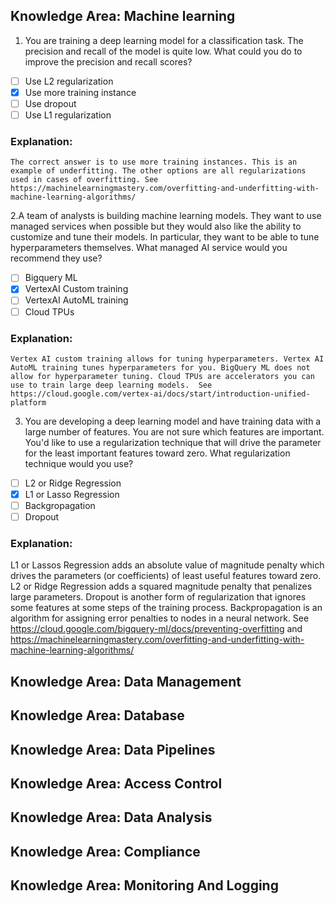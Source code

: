 ## Knowledge Area: Machine learning
1. You are training a deep learning model for a classification task. The precision and recall of the model is quite low. What could you do to improve the precision and recall scores?
 - [ ] Use L2 regularization
 - [x] Use more training instance
 - [ ] Use dropout
 - [ ] Use L1 regularization

### Explanation: 
`The correct answer is to use more training instances. This is an example of underfitting. The other options are all regularizations used in cases of overfitting. See https://machinelearningmastery.com/overfitting-and-underfitting-with-machine-learning-algorithms/`

2.A team of analysts is building machine learning models. They want to use managed services when possible but they would also like the ability to customize and tune their models. In particular, they want to be able to tune hyperparameters themselves. What managed AI service would you recommend they use?
 - [ ] Bigquery ML
 - [x] VertexAI Custom training
 - [ ] VertexAI AutoML training
 - [ ] Cloud TPUs
### Explanation:
`Vertex AI custom training allows for tuning hyperparameters. Vertex AI AutoML training tunes hyperparameters for you. BigQuery ML does not allow for hyperparameter tuning. Cloud TPUs are accelerators you can use to train large deep learning models.  See https://cloud.google.com/vertex-ai/docs/start/introduction-unified-platform`

3. You are developing a deep learning model and have training data with a large number of features. You are not sure which features are important. You'd like to use a regularization technique that will drive the parameter for the least important features toward zero. What regularization technique would you use?
 - [ ] L2 or Ridge Regression
 - [x] L1 or Lasso Regression
 - [ ] Backgropagation
 - [ ] Dropout
 ### Explanation:
 L1 or Lassos Regression adds an absolute value of magnitude penalty which drives the parameters (or coefficients) of least useful features toward zero. L2 or Ridge Regression adds a squared magnitude penalty that penalizes large parameters. Dropout is another form of regularization that ignores some features at some steps of the training process. Backpropagation is an algorithm for assigning error penalties to nodes in a neural network.  See https://cloud.google.com/bigquery-ml/docs/preventing-overfitting and https://machinelearningmastery.com/overfitting-and-underfitting-with-machine-learning-algorithms/

## Knowledge Area: Data Management

## Knowledge Area: Database

## Knowledge Area: Data Pipelines

## Knowledge Area: Access Control

## Knowledge Area: Data Analysis

## Knowledge Area: Compliance

## Knowledge Area: Monitoring And Logging